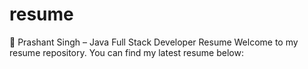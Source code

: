 # resume
📄 Prashant Singh – Java Full Stack Developer Resume  Welcome to my resume repository. You can find my latest resume below: 
